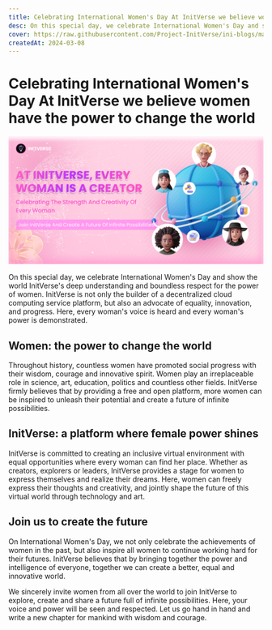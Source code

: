 ```yaml
---
title: Celebrating International Women's Day At InitVerse we believe women have the power to change the world
desc: On this special day, we celebrate International Women's Day and show the world InitVerse's deep understanding and boundless respect for the power of women. 
cover: https://raw.githubusercontent.com/Project-InitVerse/ini-blogs/main/blogs/resources/images/20240308002.png
createdAt: 2024-03-08
---
```


# Celebrating International Women's Day At InitVerse we believe women have the power to change the world

  ![image](https://raw.githubusercontent.com/Project-InitVerse/ini-blogs/main/blogs/resources/images/20240308002.png)

On this special day, we celebrate International Women's Day and show the world InitVerse's deep understanding and boundless respect for the power of women. InitVerse is not only the builder of a decentralized cloud computing service platform, but also an advocate of equality, innovation, and progress. Here, every woman's voice is heard and every woman's power is demonstrated.
## Women: the power to change the world
Throughout history, countless women have promoted social progress with their wisdom, courage and innovative spirit. Women play an irreplaceable role in science, art, education, politics and countless other fields. InitVerse firmly believes that by providing a free and open platform, more women can be inspired to unleash their potential and create a future of infinite possibilities.
## InitVerse: a platform where female power shines
InitVerse is committed to creating an inclusive virtual environment with equal opportunities where every woman can find her place. Whether as creators, explorers or leaders, InitVerse provides a stage for women to express themselves and realize their dreams. Here, women can freely express their thoughts and creativity, and jointly shape the future of this virtual world through technology and art.
## Join us to create the future
On International Women's Day, we not only celebrate the achievements of women in the past, but also inspire all women to continue working hard for their futures. InitVerse believes that by bringing together the power and intelligence of everyone, together we can create a better, equal and innovative world.

We sincerely invite women from all over the world to join InitVerse to explore, create and share a future full of infinite possibilities. Here, your voice and power will be seen and respected. Let us go hand in hand and write a new chapter for mankind with wisdom and courage.